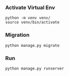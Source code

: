 ### Activate Virtual Env

```
python -m venv venv/
source venv/bin/activate
```

### Migration

```
python manage.py migrate
```

### Run
```
python manage.py runserver
```
